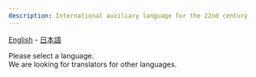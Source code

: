 ```yaml
---
description: International auxiliary language for the 22nd century
---
```


[English](en/) - [日本語](ja/)

Please select a language.  
We are looking for translators for other languages.
